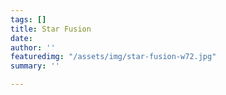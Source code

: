 ```yaml
---
tags: []
title: Star Fusion
date: 
author: ''
featuredimg: "/assets/img/star-fusion-w72.jpg"
summary: ''

---
```

